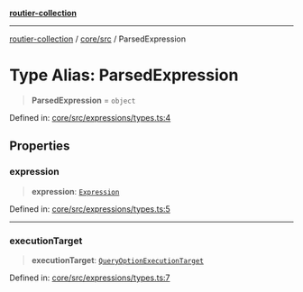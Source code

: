[**routier-collection**](../../../README.md)

***

[routier-collection](../../../README.md) / [core/src](../README.md) / ParsedExpression

# Type Alias: ParsedExpression

> **ParsedExpression** = `object`

Defined in: [core/src/expressions/types.ts:4](https://github.com/Agrejus/routier/blob/ae307d61bf9883ec014a438be7cbd96d2060d092/core/src/expressions/types.ts#L4)

## Properties

### expression

> **expression**: [`Expression`](../classes/Expression.md)

Defined in: [core/src/expressions/types.ts:5](https://github.com/Agrejus/routier/blob/ae307d61bf9883ec014a438be7cbd96d2060d092/core/src/expressions/types.ts#L5)

***

### executionTarget

> **executionTarget**: [`QueryOptionExecutionTarget`](QueryOptionExecutionTarget.md)

Defined in: [core/src/expressions/types.ts:7](https://github.com/Agrejus/routier/blob/ae307d61bf9883ec014a438be7cbd96d2060d092/core/src/expressions/types.ts#L7)
